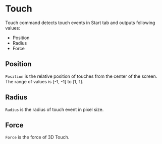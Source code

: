 # Touch

Touch command detects touch events in Start tab and outputs following values:

- Position
- Radius
- Force

## Position

`Position` is the relative position of touches from the center of the screen.
The range of values is [-1, -1] to [1, 1].

## Radius

`Radius` is the radius of touch event in pixel size.

## Force

`Force` is the force of 3D Touch.
